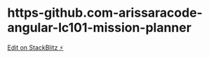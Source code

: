 # https-github.com-arissaracode-angular-lc101-mission-planner

[Edit on StackBlitz ⚡️](https://stackblitz.com/edit/node-w8asny)